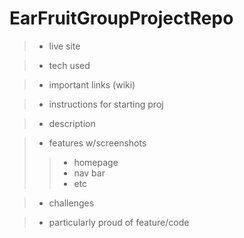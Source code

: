 # EarFruitGroupProjectRepo

> * live site

> * tech used

> * important links (wiki)

> * instructions for starting proj

> * description

> * features w/screenshots
> > * homepage
> > * nav bar
> > * etc

> * challenges

> * particularly proud of feature/code
